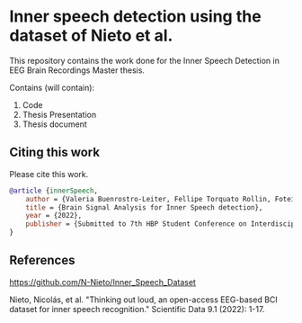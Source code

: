 # Inner speech detection using the dataset of Nieto et al.

This repository contains the work done for the Inner Speech Detection in EEG Brain Recordings Master thesis.

Contains (will contain):
1. Code
2. Thesis Presentation
3. Thesis document

## Citing this work

Please cite this work.
```bibtex
@article {innerSpeech,
	author = {Valeria Buenrostro-Leiter, Fellipe Torquato Rollin, Foteini Simistira Liwicki, Vibha Gupta, Rajkumar Saini, Kanjar De},
	title = {Brain Signal Analysis for Inner Speech detection},
	year = {2022},
	publisher = {Submitted to 7th HBP Student Conference on Interdisciplinary Brain Research}
}

```

## References
https://github.com/N-Nieto/Inner_Speech_Dataset

Nieto, Nicolás, et al. "Thinking out loud, an open-access EEG-based BCI dataset for inner speech recognition." Scientific Data 9.1 (2022): 1-17.
